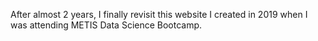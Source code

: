 After almost 2 years, I finally revisit this website I created in 2019 when I was attending METIS Data Science Bootcamp. 

